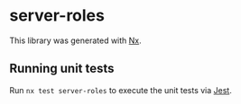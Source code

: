# server-roles

This library was generated with [Nx](https://nx.dev).

## Running unit tests

Run `nx test server-roles` to execute the unit tests via [Jest](https://jestjs.io).
